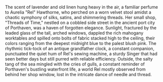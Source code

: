 The scent of lavender and old linen hung heavy in the air, a familiar perfume to Aurelia "Rel" Hawthorne, who perched on a worn velvet stool amidst a chaotic symphony of silks, satins, and shimmering threads.  Her small shop, "Threads of Time," nestled on a cobbled side street in the ancient port city of Porthaven, was a haven of forgotten elegance. Sunlight, fractured by the leaded glass of the tall, arched windows, dappled the rich mahogany worktables and spilled onto bolts of fabric stacked high to the ceiling, their colors ranging from the deepest midnight blue to the palest blush pink.  The rhythmic tick-tock of an antique grandfather clock, a constant companion, punctuated the quiet hum of Rel's sewing machine, a sturdy Singer that had seen better days but still purred with reliable efficiency.  Outside, the salty tang of the sea mingled with the cries of gulls, a constant reminder of Porthaven's bustling waterfront life, a world Rel mostly observed from behind her shop window, lost in the intricate dance of needle and thread.
